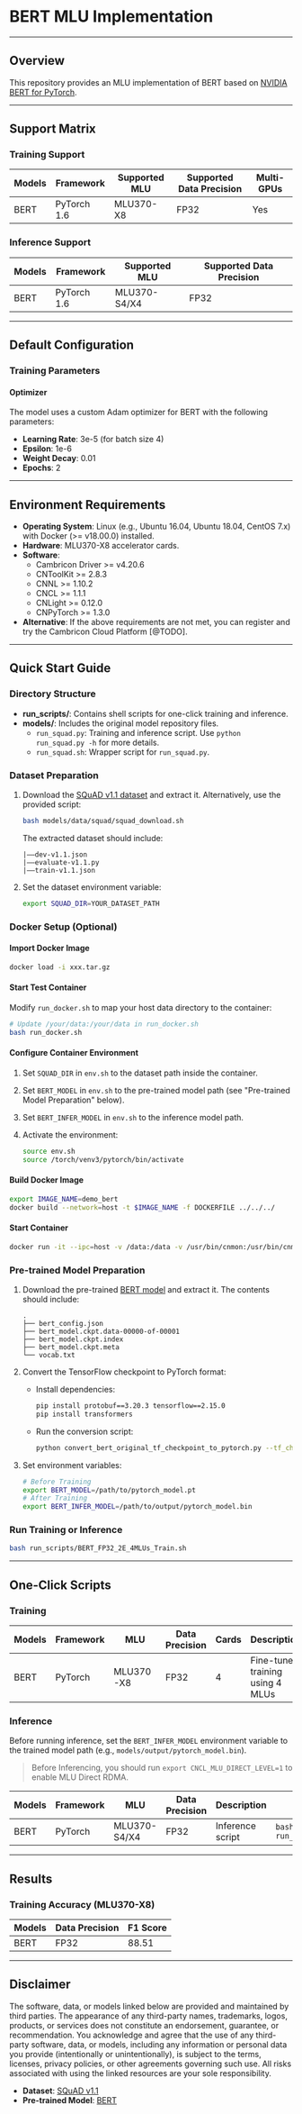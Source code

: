 # BERT MLU Implementation

---

## Overview

This repository provides an MLU implementation of BERT based on [NVIDIA BERT for PyTorch](https://github.com/NVIDIA/DeepLearningExamples/tree/master/PyTorch/LanguageModeling/BERT).

---

## Support Matrix

### Training Support

| Models | Framework  | Supported MLU | Supported Data Precision | Multi-GPUs |
| ------ | ---------- | ------------- | ------------------------ | ---------- |
| BERT   | PyTorch 1.6 | MLU370-X8     | FP32                     | Yes        |

### Inference Support

| Models | Framework  | Supported MLU | Supported Data Precision |
| ------ | ---------- | ------------- | ------------------------ |
| BERT   | PyTorch 1.6 | MLU370-S4/X4  | FP32                     |

---

## Default Configuration

### Training Parameters

#### Optimizer

The model uses a custom Adam optimizer for BERT with the following parameters:

- **Learning Rate**: 3e-5 (for batch size 4)
- **Epsilon**: 1e-6
- **Weight Decay**: 0.01
- **Epochs**: 2

---

## Environment Requirements

- **Operating System**: Linux (e.g., Ubuntu 16.04, Ubuntu 18.04, CentOS 7.x) with Docker (>= v18.00.0) installed.
- **Hardware**: MLU370-X8 accelerator cards.
- **Software**:
  - Cambricon Driver >= v4.20.6
  - CNToolKit >= 2.8.3
  - CNNL >= 1.10.2
  - CNCL >= 1.1.1
  - CNLight >= 0.12.0
  - CNPyTorch >= 1.3.0
- **Alternative**: If the above requirements are not met, you can register and try the Cambricon Cloud Platform [@TODO].

---

## Quick Start Guide

### Directory Structure

- **run_scripts/**: Contains shell scripts for one-click training and inference.
- **models/**: Includes the original model repository files.
  - `run_squad.py`: Training and inference script. Use `python run_squad.py -h` for more details.
  - `run_squad.sh`: Wrapper script for `run_squad.py`.

### Dataset Preparation

1. Download the [SQuAD v1.1 dataset](https://rajpurkar.github.io/SQuAD-explorer/) and extract it. Alternatively, use the provided script:

   ```bash
   bash models/data/squad/squad_download.sh
   ```

   The extracted dataset should include:

   ```plain-text
   |——dev-v1.1.json
   |——evaluate-v1.1.py
   |——train-v1.1.json
   ```

2. Set the dataset environment variable:

   ```bash
   export SQUAD_DIR=YOUR_DATASET_PATH
   ```

### Docker Setup (Optional)

#### Import Docker Image

```bash
docker load -i xxx.tar.gz
```

#### Start Test Container

Modify `run_docker.sh` to map your host data directory to the container:

```bash
# Update /your/data:/your/data in run_docker.sh
bash run_docker.sh
```

#### Configure Container Environment

1. Set `SQUAD_DIR` in `env.sh` to the dataset path inside the container.
2. Set `BERT_MODEL` in `env.sh` to the pre-trained model path (see "Pre-trained Model Preparation" below).
3. Set `BERT_INFER_MODEL` in `env.sh` to the inference model path.
4. Activate the environment:

   ```bash
   source env.sh
   source /torch/venv3/pytorch/bin/activate
   ```

#### Build Docker Image

```bash
export IMAGE_NAME=demo_bert
docker build --network=host -t $IMAGE_NAME -f DOCKERFILE ../../../
```

#### Start Container

```bash
docker run -it --ipc=host -v /data:/data -v /usr/bin/cnmon:/usr/bin/cnmon --device /dev/cambricon_ctl --privileged --name mlu_bert --network=host $IMAGE_NAME
```

### Pre-trained Model Preparation

1. Download the pre-trained [BERT model](https://storage.googleapis.com/bert_models/2018_10_18/cased_L-12_H-768_A-12.zip) and extract it. The contents should include:

   ```plain-text
   .
   ├── bert_config.json
   ├── bert_model.ckpt.data-00000-of-00001
   ├── bert_model.ckpt.index
   ├── bert_model.ckpt.meta
   └── vocab.txt
   ```

2. Convert the TensorFlow checkpoint to PyTorch format:
   - Install dependencies:

     ```bash
     pip install protobuf==3.20.3 tensorflow==2.15.0
     pip install transformers
     ```

   - Run the conversion script:

     ```bash
     python convert_bert_original_tf_checkpoint_to_pytorch.py --tf_checkpoint_path /path/to/bert_model.ckpt --bert_config_file /path/to/bert_config.json --pytorch_dump_path /path/to/pytorch_model.pt
     ```

3. Set environment variables:

   ```bash
   # Before Training
   export BERT_MODEL=/path/to/pytorch_model.pt
   # After Training
   export BERT_INFER_MODEL=/path/to/output/pytorch_model.bin
   ```

### Run Training or Inference

```bash
bash run_scripts/BERT_FP32_2E_4MLUs_Train.sh
```

---

## One-Click Scripts

### Training

| Models | Framework | MLU       | Data Precision | Cards | Description                  | Run                                          |
| ------ | --------- | --------- | -------------- | ----- | ---------------------------- | -------------------------------------------- |
| BERT   | PyTorch   | MLU370-X8 | FP32           | 4     | Fine-tune training using 4 MLUs | `bash run_scripts/BERT_FP32_2E_4MLUs_Train.sh` |

### Inference

Before running inference, set the `BERT_INFER_MODEL` environment variable to the trained model path (e.g., `models/output/pytorch_model.bin`).

> Before Inferencing, you should run `export CNCL_MLU_DIRECT_LEVEL=1` to enable MLU Direct RDMA.

| Models | Framework | MLU          | Data Precision | Description      | Run                            |
| ------ | --------- | ------------ | -------------- | ---------------- | ------------------------------ |
| BERT   | PyTorch   | MLU370-S4/X4 | FP32           | Inference script | `bash run_scripts/BERT_Infer.sh` |

---

## Results

### Training Accuracy (MLU370-X8)

| Models | Data Precision | F1 Score |
| ------ | -------------- | -------- |
| BERT   | FP32           | 88.51    |

---

## Disclaimer

The software, data, or models linked below are provided and maintained by third parties. The appearance of any third-party names, trademarks, logos, products, or services does not constitute an endorsement, guarantee, or recommendation. You acknowledge and agree that the use of any third-party software, data, or models, including any information or personal data you provide (intentionally or unintentionally), is subject to the terms, licenses, privacy policies, or other agreements governing such use. All risks associated with using the linked resources are your sole responsibility.

- **Dataset**: [SQuAD v1.1](https://rajpurkar.github.io/SQuAD-explorer/)
- **Pre-trained Model**: [BERT](https://storage.googleapis.com/bert_models/2018_10_18/cased_L-12_H-768_A-12.zip)

